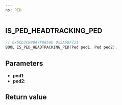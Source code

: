 ```yaml
---
ns: PED
---
```

## IS_PED_HEADTRACKING_PED

```c
// 0x5CD3CB88A7F8850D 0x2A5DF721
BOOL IS_PED_HEADTRACKING_PED(Ped ped1, Ped ped2);
```


## Parameters
* **ped1**: 
* **ped2**: 

## Return value
